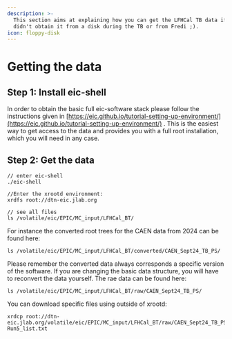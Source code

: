 ```yaml
---
description: >-
  This section aims at explaining how you can get the LFHCal TB data if you
  didn't obtain it from a disk during the TB or from Fredi ;).
icon: floppy-disk
---
```


# Getting the data

## Step 1: Install eic-shell

In order to obtain the basic full eic-software stack please follow the instructions given in [https://eic.github.io/tutorial-setting-up-environment/](https://eic.github.io/tutorial-setting-up-environment/) . This is the easiest way to get access to the data and provides you with a full root installation, which you will need in any case.&#x20;

## Step 2: Get the data

```
// enter eic-shell
./eic-shell

//Enter the xrootd environment:
xrdfs root://dtn-eic.jlab.org

// see all files
ls /volatile/eic/EPIC/MC_input/LFHCal_BT/

```

For instance the converted root trees for the CAEN data from 2024 can be found here:&#x20;

```
ls /volatile/eic/EPIC/MC_input/LFHCal_BT/converted/CAEN_Sept24_TB_PS/
```

Please remember the converted data always corresponds a specific version of the software. If you are changing the basic data structure, you will have to reconvert the data yourself. The rae data can be found here:&#x20;

```
ls /volatile/eic/EPIC/MC_input/LFHCal_BT/raw/CAEN_Sept24_TB_PS/
```

You can download specific files using outside of xrootd:

```
xrdcp root://dtn-eic.jlab.org/volatile/eic/EPIC/MC_input/LFHCal_BT/raw/CAEN_Sept24_TB_PS/Run5_list.txt Run5_list.txt
```

